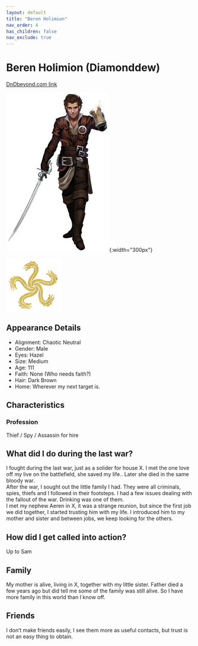 ```yaml
---
layout: default
title: "Beren Holimion"
nav_order: 4
has_children: false
nav_exclude: true
---
```


# Beren Holimion (Diamonddew)

[DnDbeyond.com link](https://www.dndbeyond.com/characters/48920994)

![full_art](img/beren.jpg){:width="300px"}

![dragon_mark](img/aeren_mark.png)

## Appearance Details
-	Alignment: Chaotic Neutral
-	Gender: Male
- Eyes: Hazel
- Size: Medium
-	Age: 111
-	Faith: None (Who needs faith?)
-	Hair: Dark Brown
-	Home: Wherever my next target is.
 
## Characteristics

### Profession

Thief / Spy / Assassin for hire

## What did I do during the last war?
I fought during the last war, just as a solider for house X. I met the one love off my live on the battlefield, she saved my life.. Later she died in the same bloody war.   
After the war, I sought out the little family I had. They were all criminals, spies, thiefs and I followed in their footsteps. I had a few issues dealing with the fallout of the war. Drinking was one of them.  
I met my nephew Aeren in X, it was a strange reunion, but since the first job we did together, I started trusting him with my life. I introduced him to my mother and sister and between jobs, we keep looking for the others.

## How did I get called into action?
Up to Sam

## Family
My mother is alive, living in X, together with my little sister. Father died a few years ago but did tell me some of the family was still alive. So I have more family in this world than I know off.

## Friends
I don’t make friends easily, I see them more as useful contacts, but trust is not an easy thing to obtain.
